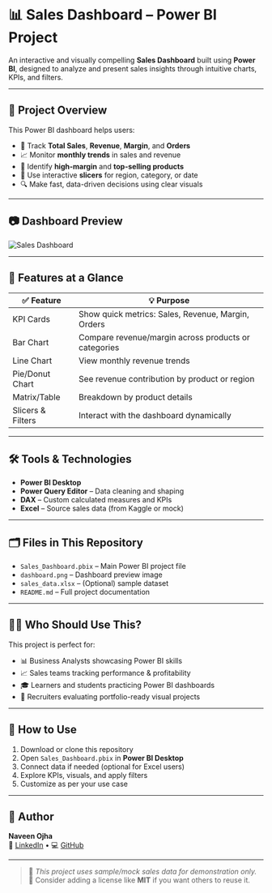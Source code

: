 # 📊 Sales Dashboard – Power BI Project

An interactive and visually compelling **Sales Dashboard** built using **Power BI**, designed to analyze and present sales insights through intuitive charts, KPIs, and filters.

---

## 🚀 Project Overview

This Power BI dashboard helps users:

- 📌 Track **Total Sales**, **Revenue**, **Margin**, and **Orders**
- 📈 Monitor **monthly trends** in sales and revenue
- 🎯 Identify **high-margin** and **top-selling products**
- 🧭 Use interactive **slicers** for region, category, or date
- 🔍 Make fast, data-driven decisions using clear visuals

---

## 📷 Dashboard Preview

![Sales Dashboard](dashboard.png)

---

## 📌 Features at a Glance

| ✅ Feature          | 💡 Purpose                                           |
|---------------------|------------------------------------------------------|
| KPI Cards           | Show quick metrics: Sales, Revenue, Margin, Orders   |
| Bar Chart           | Compare revenue/margin across products or categories |
| Line Chart          | View monthly revenue trends                          |
| Pie/Donut Chart     | See revenue contribution by product or region        |
| Matrix/Table        | Breakdown by product details                         |
| Slicers & Filters   | Interact with the dashboard dynamically              |

---

## 🛠 Tools & Technologies

- **Power BI Desktop**
- **Power Query Editor** – Data cleaning and shaping
- **DAX** – Custom calculated measures and KPIs
- **Excel** – Source sales data (from Kaggle or mock)

---

## 🗂 Files in This Repository

- `Sales_Dashboard.pbix` – Main Power BI project file  
- `dashboard.png` – Dashboard preview image  
- `sales_data.xlsx` – (Optional) sample dataset  
- `README.md` – Full project documentation

---

## 👨‍💼 Who Should Use This?

This project is perfect for:

- 📊 Business Analysts showcasing Power BI skills
- 📈 Sales teams tracking performance & profitability
- 🎓 Learners and students practicing Power BI dashboards
- 🧪 Recruiters evaluating portfolio-ready visual projects

---

## 📘 How to Use

1. Download or clone this repository
2. Open `Sales_Dashboard.pbix` in **Power BI Desktop**
3. Connect data if needed (optional for Excel users)
4. Explore KPIs, visuals, and apply filters
5. Customize as per your use case

---

## 👤 Author

**Naveen Ojha**  
🔗 [LinkedIn](#) • 💻 [GitHub](#)

---

> 📢 _This project uses sample/mock sales data for demonstration only._  
> 🪪 Consider adding a license like **MIT** if you want others to reuse it.

